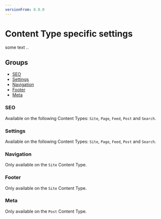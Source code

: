 ```yaml
---
versionFrom: 8.0.0
---
```


# Content Type specific settings

some text .. 

## Groups

* [SEO](#seo)
* [Settings](#settings)
* [Navigation](#navigation)
* [Footer](#footer)
* [Meta](#meta)

### SEO

Available on the following Content Types: `Site`, `Page`, `Feed`, `Post` and `Search`.

### Settings

Available on the following Content Types: `Site`, `Page`, `Feed`, `Post` and `Search`.

### Navigation

Only available on the `Site` Content Type.

### Footer

Only available on the `Site` Content Type.

### Meta

Only available on the `Post` Content Type.